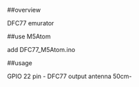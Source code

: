 ##overview

DFC77 emurator

##use M5Atom

add DFC77_M5Atom.ino

##usage

GPIO 22 pin - DFC77 output antenna 50cm-
